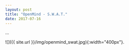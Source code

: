 ```yaml
---
layout: post
title: "OpenMind - S.W.A.T."
date: 2017-07-16
---
```


...

![]({{ site.url }}/img/openmind_swat.jpg){:width="400px"}.


